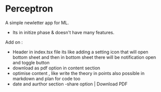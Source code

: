 # Perceptron

A simple newletter app for ML.

- Its in initize phase & doesn't have many features.

Add on :

- Header in index.tsx file its like adding a setting icon that will open bottom sheet and then in bottom sheet there will be notification open and toggle button
- download as pdf option in content section
- optimise content , like write the theory in points also possible in markdown and plan for code too
- date and aurthor section
  -share option | Download PDF

